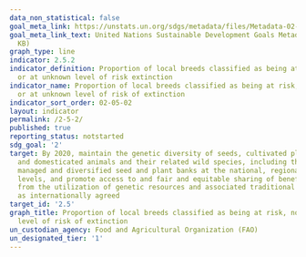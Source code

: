 ```yaml
---
data_non_statistical: false
goal_meta_link: https://unstats.un.org/sdgs/metadata/files/Metadata-02-05-02.pdf
goal_meta_link_text: United Nations Sustainable Development Goals Metadata (PDF 220
  KB)
graph_type: line
indicator: 2.5.2
indicator_definition: Proportion of local breeds classified as being at risk, not-at-risk
  or at unknown level of risk extinction
indicator_name: Proportion of local breeds classified as being at risk, not-at-risk
  or at unknown level of risk of extinction
indicator_sort_order: 02-05-02
layout: indicator
permalink: /2-5-2/
published: true
reporting_status: notstarted
sdg_goal: '2'
target: By 2020, maintain the genetic diversity of seeds, cultivated plants and farmed
  and domesticated animals and their related wild species, including through soundly
  managed and diversified seed and plant banks at the national, regional and international
  levels, and promote access to and fair and equitable sharing of benefits arising
  from the utilization of genetic resources and associated traditional knowledge,
  as internationally agreed
target_id: '2.5'
graph_title: Proportion of local breeds classified as being at risk, not-at-risk or at unknown
  level of risk of extinction
un_custodian_agency: Food and Agricultural Organization (FAO)
un_designated_tier: '1'
---
```

